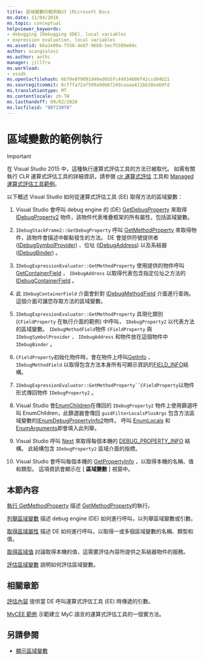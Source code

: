 ```yaml
---
title: 區域變數的範例執行 |Microsoft Docs
ms.date: 11/04/2016
ms.topic: conceptual
helpviewer_keywords:
- debugging [Debugging SDK], local variables
- expression evaluation, local variables
ms.assetid: 66a2e00a-f558-4e87-96b8-5ecf5509e04c
author: acangialosi
ms.author: anthc
manager: jillfra
ms.workload:
- vssdk
ms.openlocfilehash: 6b70e0f9091d40ed6b5fc44934606f42ccd84b21
ms.sourcegitcommit: 6cfffa72af599a9d667249caaaa411bb28ea69fd
ms.translationtype: MT
ms.contentlocale: zh-TW
ms.lasthandoff: 09/02/2020
ms.locfileid: "80713078"
---
```

# <a name="sample-implementation-of-locals"></a>區域變數的範例執行
> [!IMPORTANT]
> 在 Visual Studio 2015 中，這種執行運算式評估工具的方法已被取代。 如需有關執行 CLR 運算式評估工具的詳細資訊，請參閱 [clr 運算式評估](https://github.com/Microsoft/ConcordExtensibilitySamples/wiki/CLR-Expression-Evaluators) 工具和 [Managed 運算式評估工具範例](https://github.com/Microsoft/ConcordExtensibilitySamples/wiki/Managed-Expression-Evaluator-Sample)。

 以下概述 Visual Studio 如何從運算式評估工具 (EE) 取得方法的區域變數：

1. Visual Studio 會呼叫 debug engine 的 (DE) [GetDebugProperty](../../extensibility/debugger/reference/idebugstackframe2-getdebugproperty.md) 來取得 [IDebugProperty2](../../extensibility/debugger/reference/idebugproperty2.md) 物件，該物件代表堆疊框架的所有屬性，包括區域變數。

2. `IDebugStackFrame2::GetDebugProperty` 呼叫 [GetMethodProperty](../../extensibility/debugger/reference/idebugexpressionevaluator-getmethodproperty.md) 來取得物件，該物件會描述中斷點發生的方法。 DE 會提供符號提供者 ([IDebugSymbolProvider](../../extensibility/debugger/reference/idebugsymbolprovider.md)) 、位址 ([IDebugAddress](../../extensibility/debugger/reference/idebugaddress.md)) 以及系結器 ([IDebugBinder](../../extensibility/debugger/reference/idebugbinder.md)) 。

3. `IDebugExpressionEvaluator::GetMethodProperty` 使用提供的物件呼叫 [GetContainerField](../../extensibility/debugger/reference/idebugsymbolprovider-getcontainerfield.md) ， `IDebugAddress` 以取得代表包含指定位址之方法的 [IDebugContainerField](../../extensibility/debugger/reference/idebugcontainerfield.md) 。

4. 此 `IDebugContainerField` 介面會針對 [IDebugMethodField](../../extensibility/debugger/reference/idebugmethodfield.md) 介面進行查詢。 這個介面可讓您存取方法的區域變數。

5. `IDebugExpressionEvaluator::GetMethodProperty` 具現化類別 (`CFieldProperty` 在執行介面的範例) 中呼叫， `IDebugProperty2` 以代表方法的區域變數。 `IDebugMethodField`物件 `CFieldProperty` 與 `IDebugSymbolProvider` 、 `IDebugAddress` 和物件放在這個物件中 `IDebugBinder` 。

6. `CFieldProperty`初始化物件時，會在物件上呼叫[GetInfo](../../extensibility/debugger/reference/idebugfield-getinfo.md) ， `IDebugMethodField` 以取得包含方法本身所有可顯示資訊的[FIELD_INFO](../../extensibility/debugger/reference/field-info.md)結構。

7. `IDebugExpressionEvaluator::GetMethodProperty``CFieldProperty`以物件形式傳回物件 `IDebugProperty2` 。

8. Visual Studio 會[EnumChildren](../../extensibility/debugger/reference/idebugproperty2-enumchildren.md)在傳回的 `IDebugProperty2` 物件上使用篩選呼叫 EnumChildren，此篩選器會傳回 `guidFilterLocalsPlusArgs` 包含方法區域變數的[IEnumDebugPropertyInfo2](../../extensibility/debugger/reference/ienumdebugpropertyinfo2.md)物件。 呼叫 [EnumLocals](../../extensibility/debugger/reference/idebugmethodfield-enumlocals.md) 和 [EnumArguments](../../extensibility/debugger/reference/idebugmethodfield-enumarguments.md)即會填入此列舉。

9. Visual Studio 呼叫 [Next](../../extensibility/debugger/reference/ienumdebugpropertyinfo2-next.md) 來取得每個本機的 [DEBUG_PROPERTY_INFO](../../extensibility/debugger/reference/debug-property-info.md) 結構。 此結構包含 `IDebugProperty2` 區域介面的指標。

10. Visual Studio 會呼叫每個本機的 [GetPropertyInfo](../../extensibility/debugger/reference/idebugproperty2-getpropertyinfo.md) ，以取得本機的名稱、值和類型。 這項資訊會顯示在 [ **區域變數** ] 視窗中。

## <a name="in-this-section"></a>本節內容
 [執行 GetMethodProperty](../../extensibility/debugger/implementing-getmethodproperty.md) 描述 [GetMethodProperty](../../extensibility/debugger/reference/idebugexpressionevaluator-getmethodproperty.md)的執行。

 [列舉區域變數](../../extensibility/debugger/enumerating-locals.md) 描述 debug engine (DE) 如何進行呼叫，以列舉區域變數或引數。

 [取得區域屬性](../../extensibility/debugger/getting-local-properties.md) 描述 DE 如何進行呼叫，以取得一或多個區域變數的名稱、類型和值。

 [取得區域值](../../extensibility/debugger/getting-local-values.md) 討論取得本機的值，這需要評估內容所提供之系結器物件的服務。

 [評估區域變數](../../extensibility/debugger/evaluating-locals.md) 說明如何評估區域變數。

## <a name="related-sections"></a>相關章節
 [評估內容](../../extensibility/debugger/evaluation-context.md) 提供當 DE 呼叫運算式評估工具 (EE) 時傳遞的引數。

 [MyCEE 範例](https://msdn.microsoft.com/library/624a018b-9179-402f-9d48-3aec87b48f4f) 示範建立 MyC 語言的運算式評估工具的一個實方法。

## <a name="see-also"></a>另請參閱
- [顯示區域變數](../../extensibility/debugger/displaying-locals.md)

